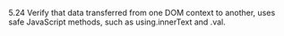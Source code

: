 5.24 Verify that data transferred from one DOM context to another, uses safe JavaScript methods, such as using​.innerText and .val.
